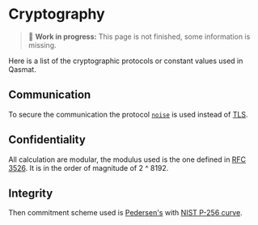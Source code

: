 # Cryptography

> 🚧​  **Work in progress:** This page is not finished, some information is missing.
<!-- TODO: Complete the list -->

Here is a list of the cryptographic protocols or constant values used in Qasmat.

## Communication

To secure the communication the protocol [`noise`](https://docs.libp2p.io/concepts/secure-comm/noise/) is used instead of [TLS](https://en.wikipedia.org/wiki/Transport_Layer_Security).

## Confidentiality

All calculation are modular, the modulus used is the one defined in [RFC 3526](https://datatracker.ietf.org/doc/html/rfc3526#section-7). It is in the order of magnitude of 2 ^ 8192. 

## Integrity

Then commitment scheme used is [Pedersen's](https://link.springer.com/content/pdf/10.1007/3-540-46766-1_9.pdf#page=3) with [NIST P-256 curve](https://dissect.crocs.fi.muni.cz/curve/P-256).
